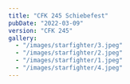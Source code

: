 ```yaml
---
title: "CFK 245 Schiebefest"
pubDate: "2022-03-09"
version: "CFK 245"
gallery:
  - "/images/starfighter/3.jpeg"
  - "/images/starfighter/2.jpeg"
  - "/images/starfighter/1.jpeg"
  - "/images/starfighter/4.jpeg"
---
```

